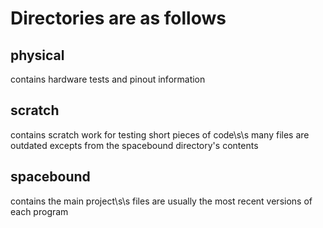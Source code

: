 # Directories are as follows
## physical
contains hardware tests and pinout information
## scratch
contains scratch work for testing short pieces of code\s\s
many files are outdated excepts from the spacebound directory's contents
## spacebound
contains the main project\s\s
files are usually the most recent versions of each program

